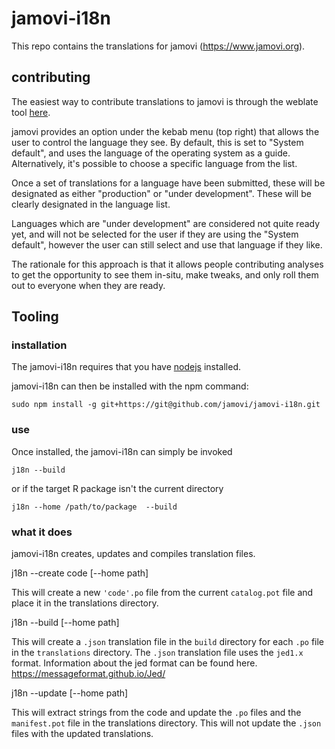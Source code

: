 # jamovi-i18n

This repo contains the translations for jamovi (https://www.jamovi.org).

## contributing

The easiest way to contribute translations to jamovi is through the weblate tool [here](https://hosted.weblate.org/projects/jamovi/).

jamovi provides an option under the kebab menu (top right) that allows the user to control the language they see. By default, this is set to "System default", and uses the language of the operating system as a guide. Alternatively, it's possible to choose a specific language from the list.

Once a set of translations for a language have been submitted, these will be designated as either "production" or "under development". These will be clearly designated in the language list.

Languages which are "under development" are considered not quite ready yet, and will not be selected for the user if they are using the "System default", however the user can still select and use that language if they like.

The rationale for this approach is that it allows people contributing analyses to get the opportunity to see them in-situ, make tweaks, and only roll them out to everyone when they are ready.





## Tooling

### installation

The jamovi-i18n requires that you have [nodejs](https://nodejs.org/en/) installed.

jamovi-i18n can then be installed with the npm command:

    sudo npm install -g git+https://git@github.com/jamovi/jamovi-i18n.git

### use

Once installed, the jamovi-i18n can simply be invoked

    j18n --build

or if the target R package isn't the current directory

    j18n --home /path/to/package  --build

### what it does

jamovi-i18n creates, updates and compiles translation files.

j18n  --create code   [--home path]

This will create a new `'code'.po` file from the current `catalog.pot` file and place it in the translations directory.


j18n  --build         [--home path]

This will create a `.json` translation file in the `build` directory for each `.po` file in the `translations` directory.
The `.json` translation file uses the `jed1.x` format. Information about the jed format can be found here. https://messageformat.github.io/Jed/


j18n  --update        [--home path]

This will extract strings from the code and update the `.po` files and the `manifest.pot` file in the translations directory.
This will not update the `.json` files with the updated translations.
